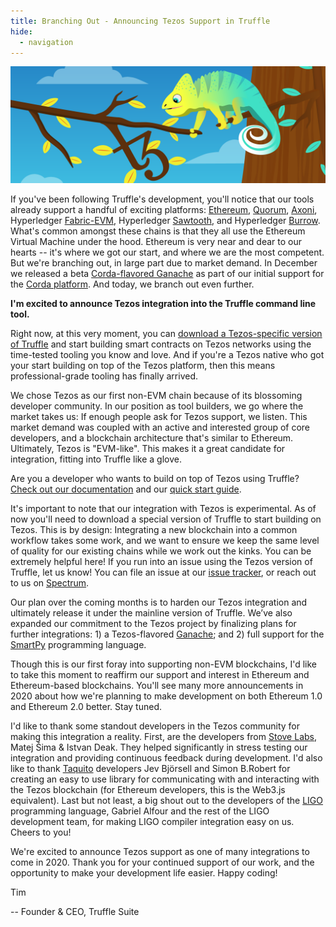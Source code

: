 ```yaml
---
title: Branching Out - Announcing Tezos Support in Truffle
hide:
  - navigation
---
```


![Announcing Truffle Integration](/img/blog/branching-out-announcing-tezos-support-in-truffle/chameleon-t3-truffle-blog-header.png)

If you've been following Truffle's development, you'll notice that our tools already support a handful of exciting platforms: [Ethereum](https://ethereum.org/), [Quorum](https://www.goquorum.com/), [Axoni](https://axoni.com/technology/), Hyperledger [Fabric-EVM](https://github.com/hyperledger/fabric-chaincode-evm), Hyperledger [Sawtooth](https://www.hyperledger.org/projects/sawtooth), and Hyperledger [Burrow](https://www.hyperledger.org/projects/hyperledger-burrow). What's common amongst these chains is that they all use the Ethereum Virtual Machine under the hood. Ethereum is very near and dear to our hearts -- it's where we got our start, and where we are the most competent. But we're branching out, in large part due to market demand. In December we released a beta [Corda-flavored Ganache](/blog/unwrap-the-corda-flavored-ganache-beta) as part of our initial support for the [Corda platform](https://www.r3.com/corda-platform/). And today, we branch out even further.

**I'm excited to announce Tezos integration into the Truffle command line tool.**

Right now, at this very moment, you can [download a Tezos-specific version of Truffle](/docs/tezos/truffle/quickstart) and start building smart contracts on Tezos networks using the time-tested tooling you know and love. And if you're a Tezos native who got your start building on top of the Tezos platform, then this means professional-grade tooling has finally arrived.

We chose Tezos as our first non-EVM chain because of its blossoming developer community. In our position as tool builders, we go where the market takes us: If enough people ask for Tezos support, we listen. This market demand was coupled with an active and interested group of core developers, and a blockchain architecture that's similar to Ethereum. Ultimately, Tezos is "EVM-like". This makes it a great candidate for integration, fitting into Truffle like a glove.

Are you a developer who wants to build on top of Tezos using Truffle? [Check out our documentation](/docs/tezos/truffle/quickstart) and our [quick start guide](/docs/tezos/truffle/quickstart).

It's important to note that our integration with Tezos is experimental. As of now you'll need to download a special version of Truffle to start building on Tezos. This is by design: Integrating a new blockchain into a common workflow takes some work, and we want to ensure we keep the same level of quality for our existing chains while we work out the kinks. You can be extremely helpful here! If you run into an issue using the Tezos version of Truffle, let us know! You can file an issue at our [issue tracker](https://github.com/trufflesuite/truffle/issues), or reach out to us on [Spectrum](https://spectrum.chat/trufflesuite).

Our plan over the coming months is to harden our Tezos integration and ultimately release it under the mainline version of Truffle. We’ve also expanded our commitment to the Tezos project by finalizing plans for further integrations: 1) a Tezos-flavored [Ganache](https://www.trufflesuite.com/ganache); and 2) full support for the [SmartPy](https://smartpy.io/) programming language.

Though this is our first foray into supporting non-EVM blockchains, I'd like to take this moment to reaffirm our support and interest in Ethereum and Ethereum-based blockchains. You'll see many more announcements in 2020 about how we're planning to make development on both Ethereum 1.0 and Ethereum 2.0 better. Stay tuned.

I'd like to thank some standout developers in the Tezos community for making this integration a reality. First, are the developers from [Stove Labs](https://stove-labs.com/), Matej Šima & Istvan Deak. They helped significantly in stress testing our integration and providing continuous feedback during development. I'd also like to thank [Taquito](https://tezostaquito.io/) developers Jev Björsell and Simon B.Robert for creating an easy to use library for communicating with and interacting with the Tezos blockchain (for Ethereum developers, this is the Web3.js equivalent). Last but not least, a big shout out to the developers of the [LIGO](https://ligolang.org/) programming language, Gabriel Alfour and the rest of the LIGO development team, for making LIGO compiler integration easy on us. Cheers to you!

We're excited to announce Tezos support as one of many integrations to come in 2020. Thank you for your continued support of our work, and the opportunity to make your development life easier. Happy coding!

Tim

-- Founder & CEO, Truffle Suite